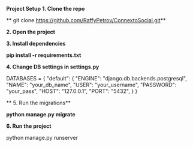 **Project Setup**
**1. Clone the repo**

**  git clone https://github.com/RaffyPetrov/ConnextoSocial.git**

**2. Open the project**

**3. Install dependencies**

**pip install -r requirements.txt**

**4. Change DB settings in settings.py**

  DATABASES = {
      "default": {
          "ENGINE": "django.db.backends.postgresql",
          "NAME": "your_db_name",
          "USER": "your_username",
          "PASSWORD": "your_pass",
          "HOST": "127.0.0.1",
          "PORT": "5432",
      }
  }

**  5. Run the migrations**

**python manage.py migrate**

**6. Run the project**

python manage.py runserver
